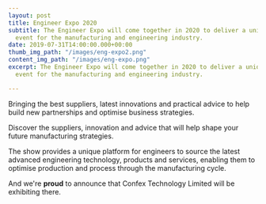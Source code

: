 ```yaml
---
layout: post
title: Engineer Expo 2020
subtitle: The Engineer Expo will come together in 2020 to deliver a unique and relevant
  event for the manufacturing and engineering industry.
date: 2019-07-31T14:00:00.000+00:00
thumb_img_path: "/images/eng-expo2.png"
content_img_path: "/images/eng-expo.png"
excerpt: The Engineer Expo will come together in 2020 to deliver a unique and relevant
  event for the manufacturing and engineering industry.

---
```

Bringing the best suppliers, latest innovations and practical advice to help build new partnerships and optimise business strategies.

Discover the suppliers, innovation and advice that will help shape your future manufacturing strategies.

The show provides a unique platform for engineers to source the latest advanced engineering technology, products and services, enabling them to optimise production and process through the manufacturing cycle.

And we're **proud** to announce that Confex Technology Limited will be exhibiting there.